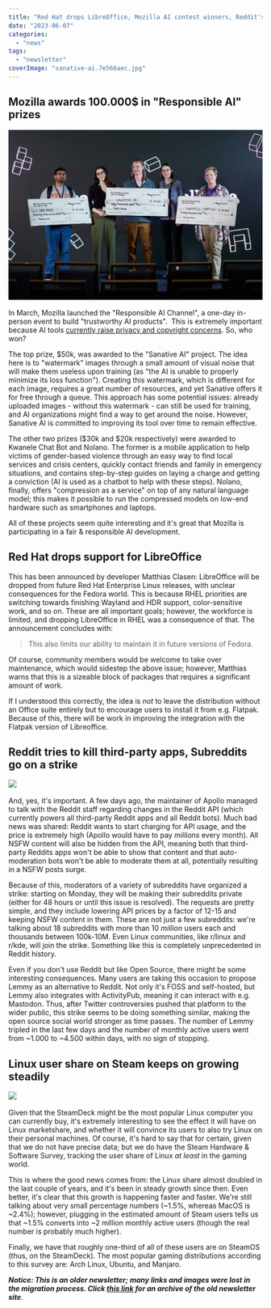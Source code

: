 ```yaml
---
title: "Red Hat drops LibreOffice, Mozilla AI contest winners, Reddit's Strike, and more!"
date: "2023-06-07"
categories: 
  - "news"
tags: 
  - "newsletter"
coverImage: "sanative-ai.7e566aec.jpg"
---
```


## Mozilla awards 100.000$ in "Responsible AI" prizes

![](images/U7A3569-1024x683.jpg)

In March, Mozilla launched the "Responsible AI Channel", a one-day in-person event to build "trustworthy AI products".  This is extremely important because AI tools [currently raise privacy and copyright concerns](https://techhut.tv/ai-needs-to-deal-with-copyright-laws/). So, who won?

The top prize, $50k, was awarded to the "Sanative AI" project. The idea here is to "watermark" images through a small amount of visual noise that will make them useless upon training (as "the AI is unable to properly minimize its loss function"). Creating this watermark, which is different for each image, requires a great number of resources, and yet Sanative offers it for free through a queue. This approach has some potential issues: already uploaded images - without this watermark - can still be used for training, and AI organizations might find a way to get around the noise. However, Sanative AI is committed to improving its tool over time to remain effective.

The other two prizes ($30k and $20k respectively) were awarded to Kwanele Chat Bot and Nolano. The former is a mobile application to help victims of gender-based violence through an easy way to find local services and crisis centers, quickly contact friends and family in emergency situations, and contains step-by-step guides on laying a charge and getting a conviction (AI is used as a chatbot to help with these steps). Nolano, finally, offers "compression as a service" on top of any natural language model; this makes it possible to run the compressed models on low-end hardware such as smartphones and laptops.

All of these projects seem quite interesting and it's great that Mozilla is participating in a fair & responsible AI development.

## Red Hat drops support for LibreOffice

This has been announced by developer Matthias Clasen: LibreOffice will be dropped from future Red Hat Enterprise Linux releases, with unclear consequences for the Fedora world. This is because RHEL priorities are switching towards finishing Wayland and HDR support, color-sensitive work, and so on. These are all important goals; however, the workforce is limited, and dropping LibreOffice in RHEL was a consequence of that. The announcement concludes with:

> This also limits our ability to maintain it in future versions of Fedora.

Of course, community members would be welcome to take over maintenance, which would sidestep the above issue; however, Matthias warns that this is a sizeable block of packages that requires a significant amount of work.

If I understood this correctly, the idea is _not_ to leave the distribution without an Office suite entirely but to encourage users to install it from e.g. Flatpak. Because of this, there will be work in improving the integration with the Flatpak version of Libreoffice.

## Reddit tries to kill third-party apps, Subreddits go on a strike

![](images/image.png)

And, yes, it's important. A few days ago, the maintainer of Apollo managed to talk with the Reddit staff regarding changes in the Reddit API (which currently powers all third-party Reddit apps and all Reddit bots). Much bad news was shared: Reddit wants to start charging for API usage, and the price is extremely high (Apollo would have to pay _millions_ every month). All NSFW content will also be hidden from the API, meaning both that third-party Reddits apps won't be able to show that content and that auto-moderation bots won't be able to moderate them at all, potentially resulting in a NSFW posts surge.

Because of this, moderators of a variety of subreddits have organized a strike: starting on Monday, they will be making their subreddits private (either for 48 hours or until this issue is resolved). The requests are pretty simple, and they include lowering API prices by a factor of 12-15 and keeping NSFW content in them. These are not just a few subreddits: we're talking about 18 subreddits with more than 10 _million_ users each and thousands between 100k-10M. Even Linux communities, like r/linux and r/kde, will join the strike. Something like this is completely unprecedented in Reddit history.

Even if you don't use Reddit but like Open Source, there might be some interesting consequences. Many users are taking this occasion to propose Lemmy as an alternative to Reddit. Not only it's FOSS and self-hosted, but Lemmy also integrates with ActivityPub, meaning it can interact with e.g. Mastodon. Thus, after Twitter controversies pushed that platform to the wider public, this strike seems to be doing something similar, making the open source social world stronger as time passes. The number of Lemmy tripled in the last few days and the number of monthly active users went from ~1.000 to ~4.500 within days, with no sign of stopping.

## Linux user share on Steam keeps on growing steadily

![](images/image-1.png)

Given that the SteamDeck might be the most popular Linux computer you can currently buy, it's extremely interesting to see the effect it will have on Linux marketshare, and whether it will convince its users to also try Linux on their personal machines. Of course, it's hard to say that for certain, given that we do not have precise data; but we do have the Steam Hardware & Software Survey, tracking the user share of Linux _at least_ in the gaming world.

This is where the good news comes from: the Linux share almost doubled in the last couple of years, and it's been in steady growth since then. Even better, it's clear that this growth is happening faster and faster. We're still talking about very small percentage numbers (~1.5%, whereas MacOS is ~2.4%); however, plugging in the estimated amount of Steam users tells us that ~1.5% converts into ~2 million monthly active users (though the real number is probably much higher).

Finally, we have that roughly one-third of all of these users are on SteamOS (thus, on the SteamDeck). The most popular gaming distributions according to this survey are: Arch Linux, Ubuntu, and Manjaro.

**_Notice: This is an older newsletter; many links and images were lost in the migration process. Click [this link](https://archive.techhut.tv/) for an archive of the old newsletter site_**.
